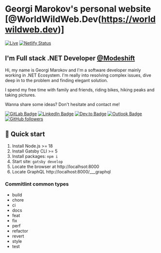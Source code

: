 # Georgi Marokov's personal website [@WorldWildWeb.Dev(https://worldwildweb.dev)]

[![Live](https://img.shields.io/website?label=Live&url=https%3A%2F%2Fworldwildweb.dev)](https://worldwildweb.dev)
[![Netlify Status](https://api.netlify.com/api/v1/badges/f5f41871-632a-4cae-9eaa-f0e1275e1fdf/deploy-status)](https://app.netlify.com/sites/zesty-concha-3ffd9a/deploys)

## I'm Full stack .NET Developer [@Modeshift](https://modeshift.com)

Hi, my name is Georgi Marokov and I'm a software developer mainly working in .NET Ecosystem. I'm really into resolving complex issues, dive deep in to the
problem and finding elegant solution.

I spend my free time with family and friends, riding bikes, hiking peaks and taking pictures.

Wanna share some ideas? Don't hesitate and contact me!

[![GitLab Badge](https://img.shields.io/badge/GitLab-Profile-orange?logo=gitlab&style=flat)](https://gitlab.com/gmarokov)
[![LinkedIn Badge](https://img.shields.io/badge/LinkedIn-Profile-informational?style=flat&logo=linkedin&logoColor=white&color=0D76A8)](https://linkedin.com/in/georgi-marokov)
[![Dev.to Badge](https://img.shields.io/badge/Dev.to-Profile-blue?logo=dev.to&style=flat)](https://dev.to/gmarokov)
[![Outlook Badge](https://img.shields.io/badge/-georgi.marokov-c14438?style=flat&logo=microsoft-outlook&logoColor=white&link=mailto:georgi.marokov@gmail.com)](mailto:georgi.marokov@gmail.com)
[![GitHub followers](https://img.shields.io/github/followers/gmarokov?label=Follow&style=social)](https://github.com/gmarokov/?tab=follow) 

## 🚀 Quick start

1. Install Node.js >= 18
2. Install Gatsby CLI >= 5
3. Install packages: `npm i`
4. Start site: `gatsby develop`
5. Locate the browser at http://localhsot:8000
6. Locate GraphQL http://localhost:8000/___graphql

### Commitlint common types 

- build
- chore
- ci
- docs
- feat
- fix
- perf
- refactor
- revert
- style
- test
